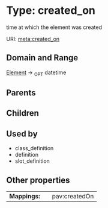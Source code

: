 
# Type: created_on


time at which the element was created

URI: [meta:created_on](https://w3id.org/biolink/biolinkml/meta/created_on)


## Domain and Range

[Element](Element.md) ->  <sub>OPT</sub> datetime

## Parents


## Children


## Used by

 * class_definition
 * definition
 * slot_definition

## Other properties

|  |  |  |
| --- | --- | --- |
| **Mappings:** | | pav:createdOn |

